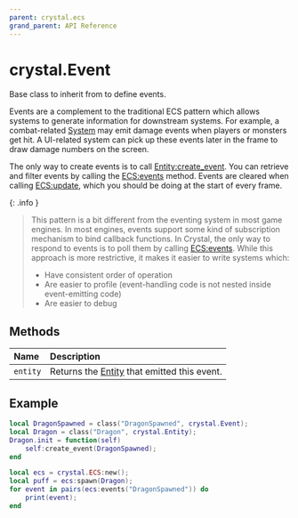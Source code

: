 ```yaml
---
parent: crystal.ecs
grand_parent: API Reference
---
```


# crystal.Event

Base class to inherit from to define events.

Events are a complement to the traditional ECS pattern which allows systems to generate information for downstream systems. For example, a combat-related [System](system) may emit damage events when players or monsters get hit. A UI-related system can pick up these events later in the frame to draw damage numbers on the screen.

The only way to create events is to call [Entity:create_event](entity_create_event). You can retrieve and filter events by calling the [ECS:events](ecs_events) method. Events are cleared when calling [ECS:update](ecs_update), which you should be doing at the start of every frame.

{: .info }

> This pattern is a bit different from the eventing system in most game engines. In most engines, events support some kind of subscription mechanism to bind callback functions. In Crystal, the only way to respond to events is to poll them by calling [ECS:events](ecs_events). While this approach is more restrictive, it makes it easier to write systems which:
>
> - Have consistent order of operation
> - Are easier to profile (event-handling code is not nested inside event-emitting code)
> - Are easier to debug

## Methods

| Name     | Description                                           |
| :------- | :---------------------------------------------------- |
| `entity` | Returns the [Entity](entity) that emitted this event. |

## Example

```lua
local DragonSpawned = class("DragonSpawned", crystal.Event);
local Dragon = class("Dragon", crystal.Entity);
Dragon.init = function(self)
	self:create_event(DragonSpawned);
end

local ecs = crystal.ECS:new();
local puff = ecs:spawn(Dragon);
for event in pairs(ecs:events("DragonSpawned")) do
	print(event);
end
```
